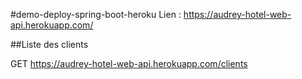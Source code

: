 #demo-deploy-spring-boot-heroku
Lien : https://audrey-hotel-web-api.herokuapp.com/

##Liste des clients

GET https://audrey-hotel-web-api.herokuapp.com/clients

